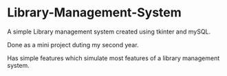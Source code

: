 # Library-Management-System
A simple Library management system created using tkinter and mySQL.

Done as a mini project duting my second year.

Has simple features which simulate most features of a library management system.
